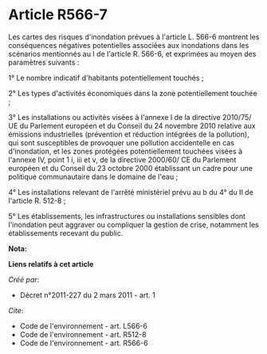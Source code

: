 # Article R566-7

Les cartes des risques d'inondation prévues à l'article L. 566-6 montrent les conséquences négatives potentielles associées
aux inondations dans les scénarios mentionnés au I de l'article R. 566-6, et exprimées au moyen des paramètres suivants : 

1° Le nombre indicatif d'habitants potentiellement touchés ; 

2° Les types d'activités économiques dans la zone potentiellement touchée ; 

3° Les installations ou activités visées à l'annexe I de la directive 2010/75/ UE du Parlement européen et du Conseil du 24
novembre 2010 relative aux émissions industrielles (prévention et réduction intégrées de la pollution), qui sont susceptibles
de provoquer une pollution accidentelle en cas d'inondation, et les zones protégées potentiellement touchées visées à
l'annexe IV, point 1 i, iii et v, de la directive 2000/60/ CE du Parlement européen et du Conseil du 23 octobre 2000
établissant un cadre pour une politique communautaire dans le domaine de l'eau ; 

4° Les installations relevant de l'arrêté ministériel prévu au b du 4° du II de l'article R. 512-8 ; 

5° Les établissements, les infrastructures ou installations sensibles dont l'inondation peut aggraver ou compliquer la
gestion de crise, notamment les établissements recevant du public.

**Nota:**



**Liens relatifs à cet article**

_Créé par_:

  - Décret n°2011-227 du 2 mars 2011 - art. 1

_Cite_:

  - Code de l'environnement - art. L566-6
  - Code de l'environnement - art. R512-8
  - Code de l'environnement - art. R566-6
